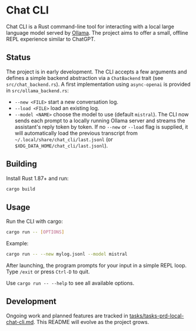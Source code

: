# Chat CLI

Chat CLI is a Rust command-line tool for interacting with a local large language model served by [Ollama](https://github.com/jmorganca/ollama). The project aims to offer a small, offline REPL experience similar to ChatGPT.

## Status

The project is in early development. The CLI accepts a few arguments and defines
a simple backend abstraction via a `ChatBackend` trait (see
`src/chat_backend.rs`). A first implementation using `async-openai` is provided
in `src/ollama_backend.rs`:

- `--new <FILE>` start a new conversation log.
- `--load <FILE>` load an existing log.
- `--model <NAME>` choose the model to use (default `mistral`).
The CLI now sends each prompt to a locally running Ollama server and streams the assistant's reply token by token. If no `--new` or `--load` flag is supplied, it will automatically load the previous transcript from `~/.local/share/chat_cli/last.jsonl` (or `$XDG_DATA_HOME/chat_cli/last.jsonl`).

## Building

Install Rust 1.87+ and run:

```bash
cargo build
```

## Usage

Run the CLI with cargo:

```bash
cargo run -- [OPTIONS]
```

Example:

```bash
cargo run -- --new mylog.jsonl --model mistral
```

After launching, the program prompts for your input in a simple REPL loop.
Type `/exit` or press `Ctrl-D` to quit.

Use `cargo run -- --help` to see all available options.

## Development

Ongoing work and planned features are tracked in [tasks/tasks-prd-local-chat-cli.md](tasks/tasks-prd-local-chat-cli.md). This README will evolve as the project grows.
